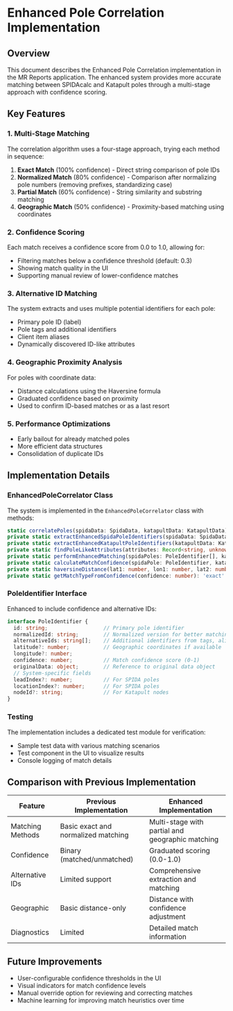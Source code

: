 # Enhanced Pole Correlation Implementation

## Overview

This document describes the Enhanced Pole Correlation implementation in the MR Reports application. The enhanced system provides more accurate matching between SPIDAcalc and Katapult poles through a multi-stage approach with confidence scoring.

## Key Features

### 1. Multi-Stage Matching

The correlation algorithm uses a four-stage approach, trying each method in sequence:

1. **Exact Match** (100% confidence) - Direct string comparison of pole IDs
2. **Normalized Match** (80% confidence) - Comparison after normalizing pole numbers (removing prefixes, standardizing case)
3. **Partial Match** (60% confidence) - String similarity and substring matching
4. **Geographic Match** (50% confidence) - Proximity-based matching using coordinates

### 2. Confidence Scoring

Each match receives a confidence score from 0.0 to 1.0, allowing for:
- Filtering matches below a confidence threshold (default: 0.3)
- Showing match quality in the UI
- Supporting manual review of lower-confidence matches

### 3. Alternative ID Matching

The system extracts and uses multiple potential identifiers for each pole:
- Primary pole ID (label)
- Pole tags and additional identifiers
- Client item aliases
- Dynamically discovered ID-like attributes

### 4. Geographic Proximity Analysis

For poles with coordinate data:
- Distance calculations using the Haversine formula
- Graduated confidence based on proximity
- Used to confirm ID-based matches or as a last resort

### 5. Performance Optimizations

- Early bailout for already matched poles
- More efficient data structures
- Consolidation of duplicate IDs

## Implementation Details

### EnhancedPoleCorrelator Class

The system is implemented in the `EnhancedPoleCorrelator` class with methods:

```typescript
static correlatePoles(spidaData: SpidaData, katapultData: KatapultData): CorrelationResult
private static extractEnhancedSpidaPoleIdentifiers(spidaData: SpidaData): PoleIdentifier[]
private static extractEnhancedKatapultPoleIdentifiers(katapultData: KatapultData): PoleIdentifier[]
private static findPoleLikeAttributes(attributes: Record<string, unknown>): string[][]
private static performEnhancedMatching(spidaPoles: PoleIdentifier[], katapultPoles: PoleIdentifier[]): Array<{spidaPole: PoleIdentifier, katapultPole: PoleIdentifier, confidence: number}>
private static calculateMatchConfidence(spidaPole: PoleIdentifier, katapultPole: PoleIdentifier): number
private static haversineDistance(lat1: number, lon1: number, lat2: number, lon2: number): number
private static getMatchTypeFromConfidence(confidence: number): 'exact' | 'partial' | 'algorithm'
```

### PoleIdentifier Interface

Enhanced to include confidence and alternative IDs:

```typescript
interface PoleIdentifier {
  id: string;                  // Primary pole identifier
  normalizedId: string;        // Normalized version for better matching
  alternativeIds: string[];    // Additional identifiers from tags, aliases, etc.
  latitude?: number;           // Geographic coordinates if available
  longitude?: number;
  confidence: number;          // Match confidence score (0-1)
  originalData: object;        // Reference to original data object
  // System-specific fields
  leadIndex?: number;          // For SPIDA poles
  locationIndex?: number;      // For SPIDA poles
  nodeId?: string;             // For Katapult nodes
}
```

### Testing

The implementation includes a dedicated test module for verification:
- Sample test data with various matching scenarios
- Test component in the UI to visualize results
- Console logging of match details

## Comparison with Previous Implementation

| Feature | Previous Implementation | Enhanced Implementation |
|---------|------------------------|--------------------------|
| Matching Methods | Basic exact and normalized matching | Multi-stage with partial and geographic matching |
| Confidence | Binary (matched/unmatched) | Graduated scoring (0.0-1.0) |
| Alternative IDs | Limited support | Comprehensive extraction and matching |
| Geographic | Basic distance-only | Distance with confidence adjustment |
| Diagnostics | Limited | Detailed match information |

## Future Improvements

- User-configurable confidence thresholds in the UI
- Visual indicators for match confidence levels
- Manual override option for reviewing and correcting matches
- Machine learning for improving match heuristics over time

